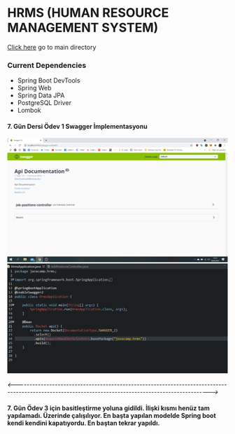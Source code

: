 # HRMS (HUMAN RESOURCE MANAGEMENT SYSTEM)

[Click here](https://github.com/TunahanTuna/HRMSProject/tree/master/hrms/src/main/java/javacamp/hrms) go to main directory


### Current Dependencies

* Spring Boot DevTools
* Spring Web
* Spring Data JPA
* PostgreSQL Driver
* Lombok


#### 7. Gün Dersi Ödev 1 Swagger İmplementasyonu

![UI](https://github.com/TunahanTuna/HRMSProject/blob/master/screen_shots/swagger_ui.png)
![App](https://github.com/TunahanTuna/HRMSProject/blob/master/screen_shots/swagger_app.png)

*<--------------------------------------------------------------------------------------------------------------------------------------------------->*
#### 7. Gün Ödev 3 için basitleştirme yoluna gidildi. İlişki kısmı henüz tam yapılamadı. Üzerinde çalışılıyor. En başta yapılan modelde Spring boot kendi kendini kapatıyordu. En baştan tekrar yapıldı.
